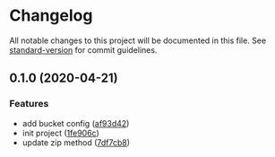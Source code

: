 # Changelog

All notable changes to this project will be documented in this file. See [standard-version](https://github.com/conventional-changelog/standard-version) for commit guidelines.

## 0.1.0 (2020-04-21)


### Features

* add bucket config ([af93d42](https://github.com/yugasun/tencent-layer/commit/af93d428ef793bcb8746914894d1b438410fcaee))
* init project ([1fe906c](https://github.com/yugasun/tencent-layer/commit/1fe906cc1acb05a8e5a39595fe522b74f1f343a4))
* update zip method ([7df7cb8](https://github.com/yugasun/tencent-layer/commit/7df7cb831e544842fb410702ad29a4f6286974b1))
